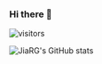 ### Hi there 👋
![visitors](https://visitor-badge.glitch.me/badge?page_id=JiaRG)

![JiaRG's GitHub stats](https://github-readme-stats.vercel.app/api?username=JiaRG&show_icons=true)
<!--
**JiaRG/JiaRG** is a ✨ _special_ ✨ repository because its `README.md` (this file) appears on your GitHub profile.

Here are some ideas to get you started:

- 🔭 I’m currently working on ...
- 🌱 I’m currently learning ...
- 👯 I’m looking to collaborate on ...
- 🤔 I’m looking for help with ...
- 💬 Ask me about ...
- 📫 How to reach me: ...
- 😄 Pronouns: ...
- ⚡ Fun fact: ...
-->
